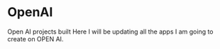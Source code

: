 # OpenAI
Open AI projects built
 Here I will be updating all the apps I am going to create on OPEN AI.
 